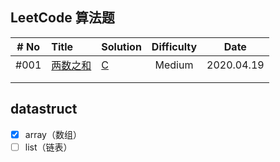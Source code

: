 ## LeetCode 算法题

| # No | Title                                                 | Solution                                                     | Difficulty |    Date    |
| :--: | :---------------------------------------------------- | :----------------------------------------------------------- | :--------: | :--------: |
| #001 | [两数之和](https://leetcode-cn.com/problems/two-sum/) | [C](https://github.com/liwei0526vip/datastruct/leetcode/c/twoSum.c) |   Medium   | 2020.04.19 |
|      |                                                       |                                                              |            |            |
|      |                                                       |                                                              |            |            |




## datastruct

* [x] array（数组）
* [ ] list（链表） 
